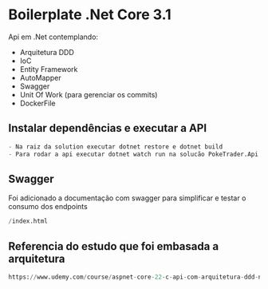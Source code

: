 # Boilerplate .Net Core 3.1

Api em .Net contemplando:

- Arquitetura DDD
- IoC
- Entity Framework
- AutoMapper
- Swagger
- Unit Of Work (para gerenciar os commits)
- DockerFile

## Instalar dependências e executar a API

```python
- Na raiz da solution executar dotnet restore e dotnet build
- Para rodar a api executar dotnet watch run na solucão PokeTrader.Api
```

## Swagger

Foi adicionado a documentação com swagger para simplificar e testar o consumo dos endpoints

```python
/index.html
```

## Referencia do estudo que foi embasada a arquitetura

```python
https://www.udemy.com/course/aspnet-core-22-c-api-com-arquitetura-ddd-na-pratica/
```
